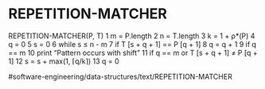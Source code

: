 # REPETITION-MATCHER
REPETITION-MATCHER(P, T)
1 m = P.length 
2 n = T.length 
3 k = 1 + ρ*(P)
4 q = 0 
5 s = 0 
6 while s ≤ n - m 
7    if T [s + q + 1] == P [q + 1] 
8      q = q + 1 
9      if q == m 
10        print “Pattern occurs with shift” 
11   if q == m or T [s + q + 1] ≠ P [q + 1] 
12        s = s + max(1, ⌈q/k⌉)
13        q = 0


#software-engineering/data-structures/text/REPETITION-MATCHER
